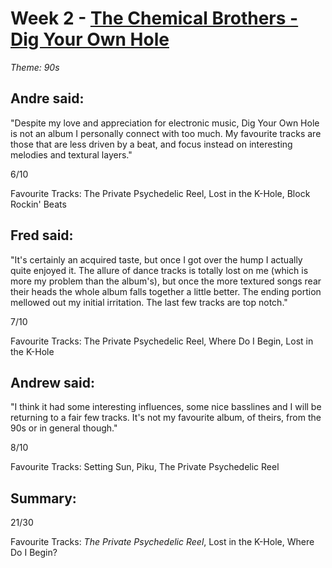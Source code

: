 # Week 2 - [The Chemical Brothers - Dig Your Own Hole](http://www.allmusic.com/album/dig-your-own-hole-mw0000100074)
*Theme: 90s*

## Andre said:

"Despite my love and appreciation for electronic music, Dig Your Own Hole is not an album I personally connect with too much. My favourite tracks are those that are less driven by a beat, and focus instead on interesting melodies and textural layers."

6/10

Favourite Tracks: The Private Psychedelic Reel, Lost in the K-Hole, Block Rockin' Beats

## Fred said:

"It's certainly an acquired taste, but once I got over the hump I actually quite enjoyed it. The allure of dance tracks is totally lost on me (which is more my problem than the album's), but once the more textured songs rear their heads the whole album falls together a little better. The ending portion mellowed out my initial irritation. The last few tracks are top notch."

7/10

Favourite Tracks: The Private Psychedelic Reel, Where Do I Begin, Lost in the K-Hole

## Andrew said:

"I think it had some interesting influences, some nice basslines and I will be returning to a fair few tracks. It's not my favourite album, of theirs, from the 90s or in general though."

8/10

Favourite Tracks: Setting Sun, Piku, The Private Psychedelic Reel

## Summary:

21/30

Favourite Tracks: *The Private Psychedelic Reel*, Lost in the K-Hole, Where Do I Begin?
